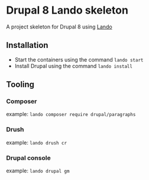 # Drupal 8 Lando skeleton

A project skeleton for Drupal 8 using [Lando](https://docs.lando.dev/basics/)

## Installation

- Start the containers using the command `lando start`
- Install Drupal using the command `lando install`

## Tooling

### Composer
  example: `lando composer require drupal/paragraphs`

### Drush
  example: `lando drush cr`

### Drupal console
  example: `lando drupal gm`